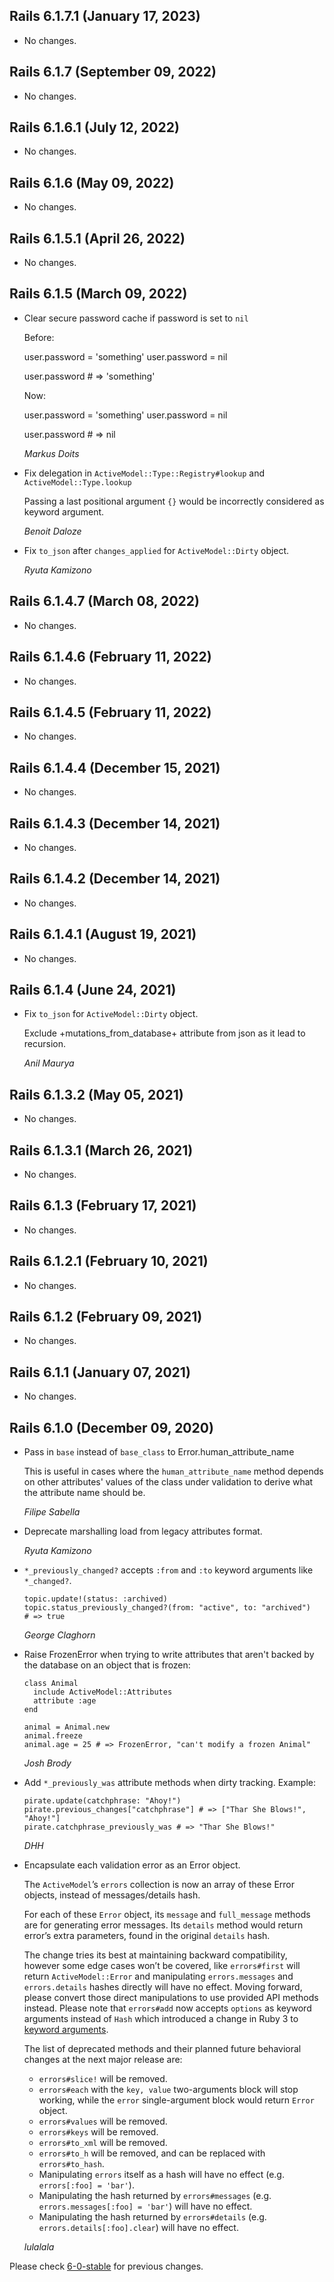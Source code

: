 ## Rails 6.1.7.1 (January 17, 2023) ##

*   No changes.


## Rails 6.1.7 (September 09, 2022) ##

*   No changes.


## Rails 6.1.6.1 (July 12, 2022) ##

*   No changes.


## Rails 6.1.6 (May 09, 2022) ##

*   No changes.


## Rails 6.1.5.1 (April 26, 2022) ##

*   No changes.


## Rails 6.1.5 (March 09, 2022) ##

*   Clear secure password cache if password is set to `nil`

    Before:

       user.password = 'something'
       user.password = nil

       user.password # => 'something'

    Now:

       user.password = 'something'
       user.password = nil

       user.password # => nil

    *Markus Doits*

*   Fix delegation in `ActiveModel::Type::Registry#lookup` and `ActiveModel::Type.lookup`

    Passing a last positional argument `{}` would be incorrectly considered as keyword argument.

    *Benoit Daloze*

*   Fix `to_json` after `changes_applied` for `ActiveModel::Dirty` object.

    *Ryuta Kamizono*


## Rails 6.1.4.7 (March 08, 2022) ##

*   No changes.


## Rails 6.1.4.6 (February 11, 2022) ##

*   No changes.


## Rails 6.1.4.5 (February 11, 2022) ##

*   No changes.


## Rails 6.1.4.4 (December 15, 2021) ##

*   No changes.


## Rails 6.1.4.3 (December 14, 2021) ##

*   No changes.


## Rails 6.1.4.2 (December 14, 2021) ##

*   No changes.


## Rails 6.1.4.1 (August 19, 2021) ##

*   No changes.


## Rails 6.1.4 (June 24, 2021) ##

*   Fix `to_json` for `ActiveModel::Dirty` object.

    Exclude +mutations_from_database+ attribute from json as it lead to recursion.

    *Anil Maurya*


## Rails 6.1.3.2 (May 05, 2021) ##

*   No changes.


## Rails 6.1.3.1 (March 26, 2021) ##

*   No changes.


## Rails 6.1.3 (February 17, 2021) ##

*   No changes.


## Rails 6.1.2.1 (February 10, 2021) ##

*   No changes.


## Rails 6.1.2 (February 09, 2021) ##

*   No changes.


## Rails 6.1.1 (January 07, 2021) ##

*   No changes.


## Rails 6.1.0 (December 09, 2020) ##

*   Pass in `base` instead of `base_class` to Error.human_attribute_name

    This is useful in cases where the `human_attribute_name` method depends
    on other attributes' values of the class under validation to derive what the
    attribute name should be.

    *Filipe Sabella*

*   Deprecate marshalling load from legacy attributes format.

    *Ryuta Kamizono*

*   `*_previously_changed?` accepts `:from` and `:to` keyword arguments like `*_changed?`.

        topic.update!(status: :archived)
        topic.status_previously_changed?(from: "active", to: "archived")
        # => true

    *George Claghorn*

*   Raise FrozenError when trying to write attributes that aren't backed by the database on an object that is frozen:

        class Animal
          include ActiveModel::Attributes
          attribute :age
        end

        animal = Animal.new
        animal.freeze
        animal.age = 25 # => FrozenError, "can't modify a frozen Animal"

    *Josh Brody*

*   Add `*_previously_was` attribute methods when dirty tracking. Example:

        pirate.update(catchphrase: "Ahoy!")
        pirate.previous_changes["catchphrase"] # => ["Thar She Blows!", "Ahoy!"]
        pirate.catchphrase_previously_was # => "Thar She Blows!"

    *DHH*

*   Encapsulate each validation error as an Error object.

    The `ActiveModel`’s `errors` collection is now an array of these Error
    objects, instead of messages/details hash.

    For each of these `Error` object, its `message` and `full_message` methods
    are for generating error messages. Its `details` method would return error’s
    extra parameters, found in the original `details` hash.

    The change tries its best at maintaining backward compatibility, however
    some edge cases won’t be covered, like `errors#first` will return `ActiveModel::Error` and manipulating
    `errors.messages` and `errors.details` hashes directly will have no effect. Moving forward,
    please convert those direct manipulations to use provided API methods instead.
    Please note that `errors#add` now accepts `options` as keyword arguments instead of `Hash` which
    introduced a change in Ruby 3 to [keyword arguments][kwargs-ann].

    [kwargs-ann]: https://www.ruby-lang.org/en/news/2019/12/12/separation-of-positional-and-keyword-arguments-in-ruby-3-0/

    The list of deprecated methods and their planned future behavioral changes at the next major release are:

    * `errors#slice!` will be removed.
    * `errors#each` with the `key, value` two-arguments block will stop working, while the `error` single-argument block would return `Error` object.
    * `errors#values` will be removed.
    * `errors#keys` will be removed.
    * `errors#to_xml` will be removed.
    * `errors#to_h` will be removed, and can be replaced with `errors#to_hash`.
    * Manipulating `errors` itself as a hash will have no effect (e.g. `errors[:foo] = 'bar'`).
    * Manipulating the hash returned by `errors#messages` (e.g. `errors.messages[:foo] = 'bar'`) will have no effect.
    * Manipulating the hash returned by `errors#details` (e.g. `errors.details[:foo].clear`) will have no effect.

    *lulalala*


Please check [6-0-stable](https://github.com/rails/rails/blob/6-0-stable/activemodel/CHANGELOG.md) for previous changes.
